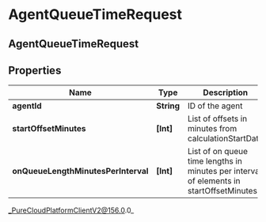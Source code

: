 # AgentQueueTimeRequest

## AgentQueueTimeRequest

## Properties

|Name | Type | Description | Notes|
|------------ | ------------- | ------------- | -------------|
| **agentId** | **String** | ID of the agent | |
| **startOffsetMinutes** | **[Int]** | List of offsets in minutes from calculationStartDate | |
| **onQueueLengthMinutesPerInterval** | **[Int]** | List of on queue time lengths in minutes per interval of elements in startOffsetMinutes | |



_PureCloudPlatformClientV2@156.0.0_
